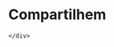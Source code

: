<!DOCTYPE html>
<html>
<head>
	<link rel="stylesheet" type="text/css" href="estilos.css">
	<title>CARrARrA</title>
</head>
<body>
	<h1>Compartilhem</h1>
	<div>
		
	</div>
</body>
</html>
